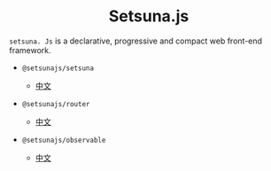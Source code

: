 <h1 align="center">Setsuna.js</h1>

`setsuna. Js` is a declarative, progressive and compact web front-end framework.



+ `@setsunajs/setsuna`
  + <a href="https://github.com/usagisah/setsuna/blob/main/docs/zh/setsuna/setsuna-zh.md">中文</a>
  
+ `@setsunajs/router`
  
  + <a href="https://github.com/usagisah/setsuna/blob/main/docs/zh/router/router-zh.md">中文</a>
  
+ `@setsunajs/observable`

  + <a href="https://github.com/usagisah/setsuna/blob/main/docs/zh/observable/observable-zh.md">中文</a>

  


